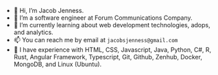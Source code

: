 - 👋 Hi, I’m Jacob Jenness.
- 👀 I’m a software engineer at Forum Communications Company.
- 🌱 I’m currently learning about web development technologies, adops, and analytics.
- 📫 You can reach me by email at `jacobsjenness@gmail.com` 
- 🔧 I have experience with HTML, CSS, Javascript, Java, Python, C#, R, Rust, Angular Framework, Typescript, Git, Github, Zenhub, Docker, MongoDB, and Linux (Ubuntu).
